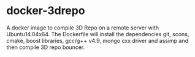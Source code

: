 # docker-3drepo

A docker image to compile 3D Repo on a remote server with Ubuntu14.04x64. The Dockerfile will install the dependencies git, scons, cmake, boost libraries, gcc/g++ v4.9, mongo cxx driver and assimp and then compile 3D repo bouncer.
